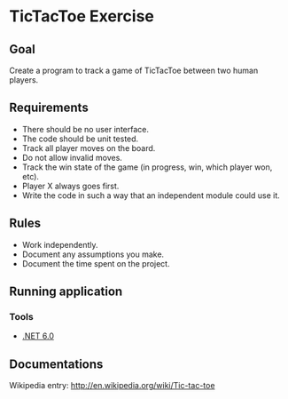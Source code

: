 # TicTacToe Exercise

## Goal

Create a program to track a game of TicTacToe between two human players. 

## Requirements

- There should be no user interface.
- The code should be unit tested.
- Track all player moves on the board.
- Do not allow invalid moves.
- Track the win state of the game (in progress, win, which player won, etc).
- Player X always goes first.
- Write the code in such a way that an independent module could use it.

## Rules
- Work independently.
- Document any assumptions you make.
- Document the time spent on the project.

## Running application

### Tools

- [.NET 6.0](https://dotnet.microsoft.com/en-us/download/dotnet/6.0)
 
## Documentations
Wikipedia entry: http://en.wikipedia.org/wiki/Tic-tac-toe